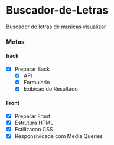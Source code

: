 # Buscador-de-Letras
Buscador de letras de musicas
[visualizar](https://ednotsheeran.github.io/Buscador-de-Letras/.)

### Metas

#### back
- [x] Preparar Back
  - [x] API
  - [x] Formulario
  - [x] Exibicao do Resultado

 #### Front
 - [x] Preparar Front
  - [x] Estrutura HTML
  - [x] Estilizacao CSS
  - [x] Responsividade com Media Queries
